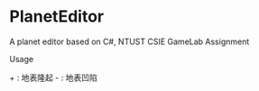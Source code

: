 # PlanetEditor
A planet editor based on C#, NTUST CSIE GameLab Assignment

Usage

\+ : 地表隆起
\- : 地表凹陷
